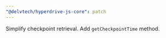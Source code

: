 ```yaml
---
"@delvtech/hyperdrive-js-core": patch
---
```


Simplify checkpoint retrieval. Add `getCheckpointTime` method.
